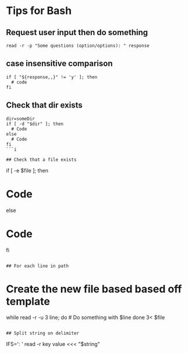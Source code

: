 # Tips for Bash

## Request user input then do something
```
read -r -p "Some questions (option/options): " response
```

## case insensitive comparison
```
if [ "${response,,}" != 'y' ]; then
  # code
fi
```

## Check that dir exists
```
dir=someDir
if [ -d "$dir" ]; then
  # Code
else
  # Code
fi
```i

## Check that a file exists
```
if [ -e $file ]; then
  # Code
else  
  # Code
fi
```

## For each line in path
```
# Create the new file based based off template
  while read -r -u 3 line; do
    # Do something with $line
  done 3< $file
```

## Split string on delimiter
```
IFS=': ' read -r key value <<< "$string"

```
